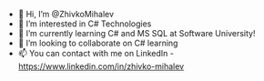 - 👋 Hi, I’m @ZhivkoMihalev
- 👀 I’m interested in C# Technologies
- 🌱 I’m currently learning C# and MS SQL at Software University!
- 💞️ I’m looking to collaborate on C# learning
- 📫 You can contact with me on LinkedIn - https://www.linkedin.com/in/zhivko-mihalev

<!---
ZhivkoMihalev/ZhivkoMihalev is a ✨ special ✨ repository because its `README.md` (this file) appears on your GitHub profile.
You can click the Preview link to take a look at your changes.
--->
